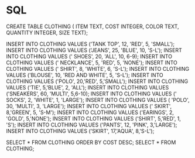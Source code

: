 # SQL

CREATE TABLE CLOTHING ( ITEM TEXT, COST INTEGER, COLOR TEXT, QUANTITY INTEGER, SIZE TEXT);


INSERT INTO CLOTHING VALUES ('TANK TOP', 12, 'RED', 5, 'SMALL');
INSERT INTO CLOTHING VALUES ('JEANS', 25, 'BLUE', 10, 'S-L');
INSERT INTO CLOTHING VALUES (' SHOES', 20, 'ALL', 10, 6-9);
INSERT INTO CLOTHING VALUES (' NECKLANCE', 5, 'RED', 5, 'NONE');
INSERT INTO CLOTHING VALUES (' SHIRT', 8, 'WHITE', 6, 'S-L');
INSERT INTO CLOTHING VALUES ('BLOUSE', 10, 'RED AND WHITE', 5, 'S-L');
INSERT INTO CLOTHING VALUES ('POLO', 20,'RED', 5,'SMALL');
INSERT INTO CLOTHING VALUES ('TIE', 5,'BLUE', 2, 'ALL');
INSERT INTO CLOTHING VALUES ('SNEAKERS', 60, 'MULTI', 5,6-10);
INSERT INTO CLOTHING VALUES (' SOCKS', 2, 'WHITE', 1, 'LARGE');
INSERT INTO CLOTHING VALUES ( 'POLO', 30, 'MULTI', 3, 'LARGE');
INSERT INTO CLOTHING VALUES (' SKIRT', 8,'GREEN', 5, 'S-M');
INSERT INTO CLOTHING VALUES ('EARINGS', 2, 'GOLD', 5,'NONE');
INSERT INTO CLOTHING VALUES ('SHIRT', 5,'RED', 1, 'S');
INSERT INTO CLOTHING VALUES ('PANTS', 12, 'PINK', 3,'LARGE');
INSERT INTO CLOTHING VALUES ('SKIRT', 17,'AQUA', 8,'S-L');


SELECT * FROM CLOTHING ORDER BY COST DESC;
SELECT * FROM CLOTHING;
